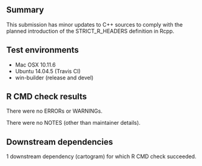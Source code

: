 ## Summary

This submission has minor updates to C++ sources to comply with the planned
introduction of the STRICT_R_HEADERS definition in Rcpp.

## Test environments

  * Mac OSX 10.11.6
  * Ubuntu 14.04.5 (Travis CI)
  * win-builder (release and devel)

## R CMD check results

There were no ERRORs or WARNINGs.

There were no NOTES (other than maintainer details).

## Downstream dependencies

1 downstream dependency (cartogram) for which R CMD check succeeded.
